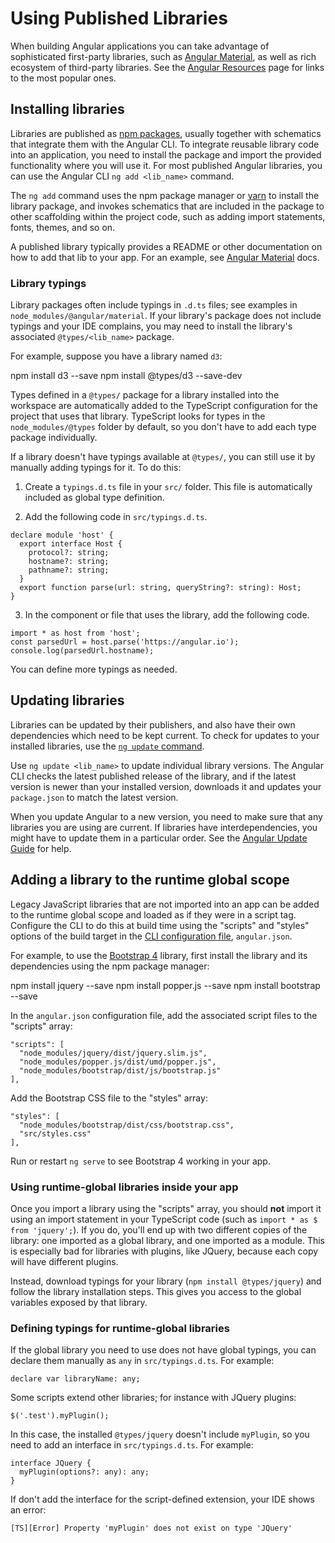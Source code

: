 # Using Published Libraries

When building Angular applications you can take advantage of sophisticated first-party libraries, such as [Angular Material](https://material.angular.io/), as well as rich ecosystem of third-party libraries.
See the [Angular Resources](https://angular.io/resources) page for links to the most popular ones.

## Installing libraries

Libraries are published as [npm packages](guide/npm-packages), usually together with schematics that integrate them with the Angular CLI.
To integrate reusable library code into an application, you need to install the package and import the provided functionality where you will use it. For most published Angular libraries, you can use the Angular CLI `ng add <lib_name>` command.

The `ng add` command uses the npm package manager or [yarn](https://yarnpkg.com/) to install the library package, and invokes schematics that are included in the package to other scaffolding within the project code, such as adding import statements, fonts, themes, and so on.

A published library typically provides a README or other documentation on how to add that lib to your app.
For an example, see [Angular Material](https://material.angular.io/) docs.

### Library typings

Library packages often include typings in `.d.ts` files; see examples in `node_modules/@angular/material`. If your library's package does not include typings and your IDE complains, you may need to install the library's associated `@types/<lib_name>` package.

For example, suppose you have a library named `d3`:

<code-example language="bash">
npm install d3 --save
npm install @types/d3 --save-dev
</code-example>

Types defined in a `@types/` package for a library installed into the workspace are automatically added to the TypeScript configuration for the project that uses that library.
TypeScript looks for types in the `node_modules/@types` folder by default, so you don't have to add each type package individually.

If a library doesn't have typings available at `@types/`, you can still use it by manually adding typings for it.
To do this:

1. Create a `typings.d.ts` file in your `src/` folder. This file is automatically included as global type definition.

2. Add the following code in `src/typings.d.ts`.

```
declare module 'host' {
  export interface Host {
    protocol?: string;
    hostname?: string;
    pathname?: string;
  }
  export function parse(url: string, queryString?: string): Host;
}
```

3. In the component or file that uses the library, add the following code.

```
import * as host from 'host';
const parsedUrl = host.parse('https://angular.io');
console.log(parsedUrl.hostname);
```

You can define more typings as needed.

## Updating libraries

Libraries can be updated by their publishers, and also have their own dependencies which need to be kept current.
To check for updates to your installed libraries, use the [`ng update` command](cli/update).

Use `ng update <lib_name>` to update individual library versions. The Angular CLI checks the latest published release of the library, and if the latest version is newer than your installed version, downloads it and updates your `package.json` to match the latest version.

When you update Angular to a new version, you need to make sure that any libraries you are using are current. If libraries have interdependencies, you might have to update them in a particular order.
See the [Angular Update Guide](https://update.angular.io/) for help.

## Adding a library to the runtime global scope

Legacy JavaScript libraries that are not imported into an app can be added to the runtime global scope and loaded as if they were in a script tag.
Configure the CLI to do this at build time using the "scripts" and "styles" options of the build target in the [CLI configuration file](guide/workspace-config), `angular.json`.

For example, to use the [Bootstrap 4](https://getbootstrap.com/docs/4.0/getting-started/introduction/) library, first install the library and its dependencies using the npm package manager:

<code-example language="bash">
npm install jquery --save
npm install popper.js --save
npm install bootstrap --save
</code-example>

In the `angular.json` configuration file, add the associated script files to the "scripts" array:

```
"scripts": [
  "node_modules/jquery/dist/jquery.slim.js",
  "node_modules/popper.js/dist/umd/popper.js",
  "node_modules/bootstrap/dist/js/bootstrap.js"
],
```

Add the Bootstrap CSS file to the "styles" array:

```
"styles": [
  "node_modules/bootstrap/dist/css/bootstrap.css",
  "src/styles.css"
],
```

Run or restart `ng serve` to see Bootstrap 4 working in your app.

### Using runtime-global libraries inside your app

Once you import a library using the "scripts" array, you should **not** import it using an import statement in your TypeScript code (such as `import * as $ from 'jquery';`).
If you do, you'll end up with two different copies of the library: one imported as a global library, and one imported as a module.
This is especially bad for libraries with plugins, like JQuery, because each copy will have different plugins.

Instead, download typings for your library (`npm install @types/jquery`) and follow the library installation steps. This gives you access to the global variables exposed by that library.

### Defining typings for runtime-global libraries

If the global library you need to use does not have global typings, you can declare them manually as `any` in `src/typings.d.ts`. For example:

```
declare var libraryName: any;
```

Some scripts extend other libraries; for instance with JQuery plugins:

```
$('.test').myPlugin();
```

In this case, the installed `@types/jquery` doesn't include `myPlugin`, so you need to add an interface  in `src/typings.d.ts`. For example:

```
interface JQuery {
  myPlugin(options?: any): any;
}
```

If don't add the interface for the script-defined extension, your IDE shows an error:

```
[TS][Error] Property 'myPlugin' does not exist on type 'JQuery'
```
